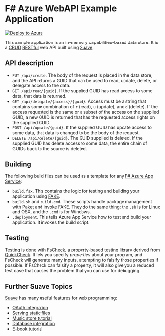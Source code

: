 # F# Azure WebAPI Example Application

[![Deploy to Azure](http://azuredeploy.net/deploybutton.svg)](https://azuredeploy.net/)

This sample application is an in-memory capabilities-based data store. It is a [CRUD](https://en.wikipedia.org/wiki/Create,_read,_update_and_delete) [RESTful](https://en.wikipedia.org/wiki/Representational_state_transfer) web API built using [Suave](http://suave.io).

## API description

* `PUT /api/create`. The body of the request is placed in the data store, and the API returns a GUID that can be used to read, update, delete, or delegate access to the data.
* `GET /api/read/{guid}`. If the supplied GUID has read access to some data, that data is returned.
* `GET /api/delegate/{access}/{guid}`. Access must be a string that contains some combination of `r` (read), `u` (update), and `d` (delete). If the access requested is the same or a subset of the access on the supplied GUID, a new GUID is returned that has the requested access rights on the supplied GUID.
* `POST /api/update/{guid}`. If the supplied GUID has update access to some data, that data is changed to be the body of the request.
* `DELETE /api/delete/{guid}`. The GUID supplied is deleted. If the supplied GUID has delete access to some data, the entire chain of GUIDs back to the source is deleted.

## Building

The following build files can be used as a template for any [F# Azure App Service](https://azure.microsoft.com/en-us/services/app-service/):

* `build.fsx`. This contains the logic for testing and building your application using [FAKE](http://fsharp.github.io/FAKE/).
* `build.sh` and `build.cmd`. These scripts handle package management with [Paket](https://fsprojects.github.io/Paket/) and invoke FAKE. They do the same thing: the `.sh` is for Linux and OSX, and the `.cmd` is for Windows.
* `.deployment`. This tells Azure App Service how to test and build your application. It invokes the build script.

## Testing

Testing is done with [FsCheck](https://fscheck.github.io/FsCheck/), a property-based testing library derived from [QuickCheck](https://en.wikipedia.org/wiki/QuickCheck). It lets you specify _properties_ about your program, and FsCheck will generate many inputs, attempting to falsify those properties if possible. If FsCheck can falsify a property, it will also give you a reduced test case that causes the problem that you can use for debugging.

## Further Suave Topics

[Suave](http://suave.io) has many useful features for web programming:

* [OAuth integration](https://github.com/OlegZee/Suave.OAuth)
* [Serving static files](https://suave.io/files.html)
* [Music store tutorial](https://www.gitbook.com/book/theimowski/suave-music-store/details)
* [Database integration](https://theimowski.gitbooks.io/suave-music-store/content/en/database.html)
* [E-book tutorial](http://products.tamizhvendan.in/fsharp-applied/)
